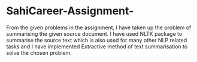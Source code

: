 # SahiCareer-Assignment-
From the given problems in the assignment, I have taken up the problem of summarising the given source document.
I have used NLTK package to summarise the source text which is also used for many other NLP related tasks and I have implemented Extractive method of text summarisation to solve the chosen problem.
